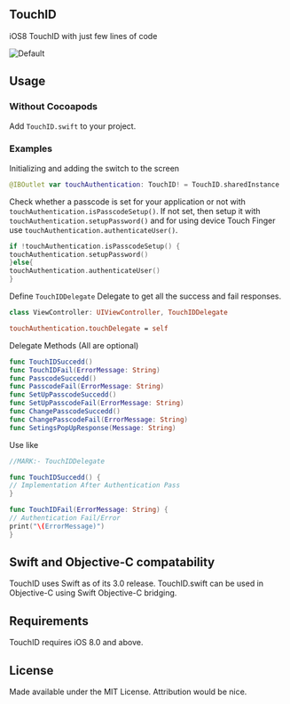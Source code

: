 ## TouchID

iOS8 TouchID with just few lines of code

![Default](https://raw.github.com/bvogelzang/SevenSwitch/master/ExampleImages/example.png)

## Usage

### Without Cocoapods

Add `TouchID.swift` to your project.

### Examples

Initializing and adding the switch to the screen

```swift
@IBOutlet var touchAuthentication: TouchID! = TouchID.sharedInstance
```

Check whether a passcode is set for your application or not with `touchAuthentication.isPasscodeSetup()`.
If not set, then setup it with `touchAuthentication.setupPassword()` and for using device Touch Finger use `touchAuthentication.authenticateUser()`.

```swift
if !touchAuthentication.isPasscodeSetup() {
touchAuthentication.setupPassword()
}else{
touchAuthentication.authenticateUser()
}
```

Define `TouchIDDelegate` Delegate to get all the success and fail responses.

```swift
class ViewController: UIViewController, TouchIDDelegate

touchAuthentication.touchDelegate = self
```

Delegate Methods (All are optional)

```swift
func TouchIDSuccedd()
func TouchIDFail(ErrorMessage: String)
func PasscodeSuccedd()
func PasscodeFail(ErrorMessage: String)
func SetUpPasscodeSuccedd()
func SetUpPasscodeFail(ErrorMessage: String)
func ChangePasscodeSuccedd()
func ChangePasscodeFail(ErrorMessage: String)
func SetingsPopUpResponse(Message: String)
```

Use like

```swift
//MARK:- TouchIDDelegate

func TouchIDSuccedd() {
// Implementation After Authentication Pass
}

func TouchIDFail(ErrorMessage: String) {
// Authentication Fail/Error
print("\(ErrorMessage)")
}
``````

## Swift and Objective-C compatability

TouchID uses Swift as of its 3.0 release. TouchID.swift can be used in Objective-C using Swift Objective-C bridging.

## Requirements

TouchID requires iOS 8.0 and above.

## License

Made available under the MIT License. Attribution would be nice.
